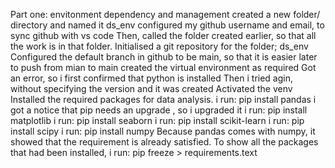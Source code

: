 Part one: envitonment dependency and management
created a new folder/ directory and named it ds_env
configured my github username and email, to sync github with vs code
Then, called the folder created earlier, so that all the work is in that folder.
Initialised a git repository for the folder; ds_env
Configured the default branch in github to be main, so that it is easier later to push from mian to main
created the virtual environment as required
Got an error, so i first confirmed that python is installed
Then i tried agin, without specifying the version and it was created
Activated the venv
Installed the required packages for data analysis.
i run: pip install pandas
i got a notice that pip needs an upgrade , so i upgraded it
i run: pip install matplotlib
i run: pip install seaborn
i run: pip install scikit-learn
i run: pip install scipy
i run: pip install numpy
Because pandas comes with numpy, it showed that the requirement is already satisfied.
To show all the packages that had been installed, i run: pip freeze > requirements.text
